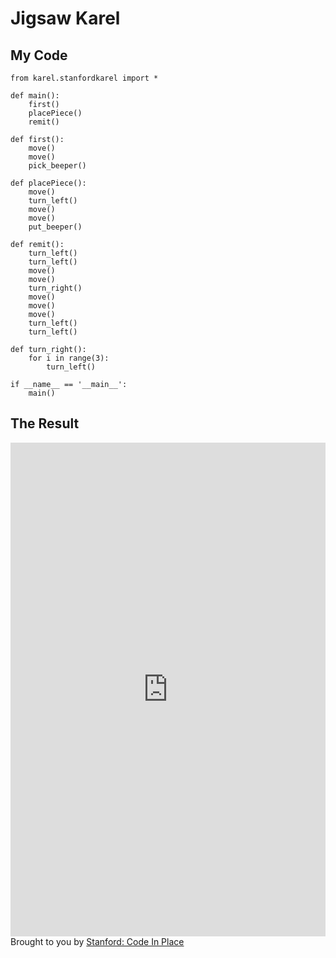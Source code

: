 # Jigsaw Karel

## My Code

```
from karel.stanfordkarel import *

def main():
    first()
    placePiece()
    remit()

def first():
    move()
    move()
    pick_beeper()

def placePiece():
    move()
    turn_left()
    move()
    move()
    put_beeper()

def remit():
    turn_left()
    turn_left()
    move()
    move()
    turn_right()
    move()
    move()
    move()
    turn_left()
    turn_left()

def turn_right():
    for i in range(3):
        turn_left()

if __name__ == '__main__':
    main()
```

## The Result

<iframe src="https://codeinplace.stanford.edu/cip3/share/kQ3Z086nHgctfWcMu5PD" width="100%" height="790px" frameBorder="0" style="border: 0;"></iframe><br>Brought to you by <a href="https://codeinplace.stanford.edu/" target="_blank">Stanford: Code In Place</a>
